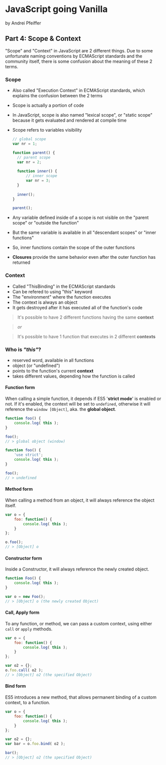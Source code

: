 # JavaScript going Vanilla

by Andrei Pfeiffer

## Part 4: Scope & Context

"Scope" and "Context" in JavaScript are 2 different things. Due to some unfortunate naming conventions by ECMAScript standards and the community itself, there is some confusion about the meaning of these 2 terms.

### Scope

* Also called "Execution Context" in ECMAScript standards, which explains the confusion between the 2 terms
* Scope is actually a portion of code
* In JavaScript, scope is also named "lexical scope", or "static scope" because it gets evaluated and rendered at compile time
* Scope refers to variables visibility
  ```javascript
  // global scope
  var nr = 1;
  
  function parent() {
    // parent scope
    var nr = 2;
    
    function inner() {
    	// inner scope
    	var nr = 3;
    }
    
    inner();
  }
  
  parent();
  ```

* Any variable defined inside of a scope is not visible on the "parent scope" or "outside the function"
* But the same variable is available in all "descendant scopes" or "inner functions"
* So, inner functions contain the scope of the outer functions
* __Closures__ provide the same behavior even after the outer function has returned

### Context

* Called "ThisBinding" in the ECMAScript standards
* Can be refered to using "this" keyword
* The "environment" where the function executes
* The context is always an object
* It gets destroyed after it has executed all of the function's code

> It's possible to have 2 different functions having the same __context__

> _or_

> It's possible to have 1 function that executes in 2 different __contexts__

### Who is _"this"_?

* reserved word, available in all functions
* object (or "undefined")
* points to the function's current __context__
* takes different values, depending how the function is called

#### Function form

When calling a simple function, it depends if ES5 '__strict mode__' is enabled or not. If it's enabled, the context will be set to `undefined`, otherwise it will reference the `window [Object]`, aka. the __global object__.

```javascript
function foo() {
	console.log( this );
}

foo();
// > global object (window)
```

```javascript
function foo() {
	'use strict';
	console.log( this );
}

foo();
// > undefined
```

#### Method form

When calling a method from an object, it will always reference the object itself.

```javascript
var o = {
	foo: function() {
		console.log( this );
	}
};

o.foo();
// > [Object] o
```

#### Constructor form

Inside a Constructor, it will always reference the newly created object.

```javascript
function Foo() {
	console.log( this );
}

var o = new Foo();
// > [Object] o (the newly created Object)
```

#### Call, Apply form

To any function, or method, we can pass a custom context, using either `call` or `apply` methods.

```javascript
var o = {
	foo: function() {
		console.log( this );
	}
};

var o2 = {};
o.foo.call( o2 );
// > [Object] o2 (the specified Object)
```

#### Bind form

ES5 introduces a new method, that allows permanent binding of a custom context, to a function.

```javascript
var o = {
	foo: function() {
		console.log( this );
	}
};

var o2 = {};
var bar = o.foo.bind( o2 );

bar();
// > [Object] o2 (the specified Object)
```
